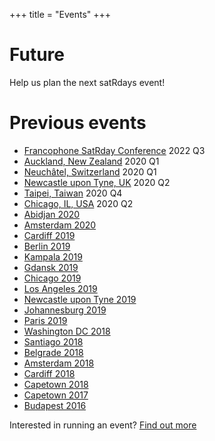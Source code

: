 +++
title = "Events"
+++

<!-- Please consider adding your event to  https://github.com/jumpingrivers/meetingsR -->

# Future

Help us plan the next satRdays event!

# Previous events
* [Francophone SatRday Conference](https://satrdays.org/blog/2022/07/20/2022-francophone/) 2022 Q3
* [Auckland, New Zealand](https://auckland2020.satrdays.org/) 2020 Q1
* [Neuchâtel, Switzerland](https://neuchatel2020.satrdays.org/,) 2020 Q1
* [Newcastle upon Tyne, UK](https://newcastle2020.satrdays.org) 2020 Q2
* [Taipei, Taiwan](https://taiwan2020.satrdays.org/) 2020 Q4
* [Chicago, IL, USA](https://chicago2020.satrdays.org/) 2020 Q2
* [Abidjan 2020](https://abidjan2020.satrdays.org/)
* [Amsterdam 2020](https://amsterdam2020.satrdays.org/)
* [Cardiff 2019](https://cardiff2019.satrdays.org/)
* [Berlin 2019](https://berlin2019.satrdays.org) 
* [Kampala 2019](https://kampala2019.satrdays.org) 
* [Gdansk 2019](https://gdansk2019.satrdays.org/) 
* [Chicago 2019](https://chicago2019.satrdays.org)
* [Los Angeles 2019](http://losangeles2019.satrdays.org)
* [Newcastle upon Tyne 2019](https://newcastle2019.satrdays.org/)
* [Johannesburg 2019](https://joburg2019.satrdays.org)
* [Paris 2019](https://paris2019.satrdays.org/)
* [Washington DC 2018](https://dc2018.satrdays.org)
* [Santiago 2018](https://santiago2018.satrdays.org)
* [Belgrade 2018](https://belgrade2018.satrdays.org)
* [Amsterdam 2018](https://amsterdam2018.satrdays.org)
* [Cardiff 2018](http://cardiff2018.satrdays.org/)
* [Capetown 2018](http://capetown2018.satrdays.org/)
* [Capetown 2017](http://capetown2017.satrdays.org/)
* [Budapest 2016](http://budapest2016.satrdays.org/)

Interested in running an event? [Find out more](https://knowledgebase.satrdays.org/newevents/)
